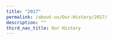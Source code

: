 ```yaml
---
title: "2017"
permalink: /about-us/Our-History/2017/
description: ""
third_nav_title: Our History
---
```

